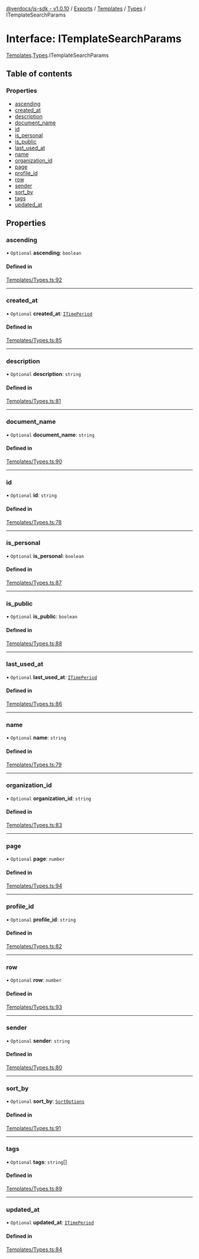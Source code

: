 [@verdocs/js-sdk - v1.0.10](../README.md) / [Exports](../modules.md) / [Templates](../modules/Templates.md) / [Types](../modules/Templates.Types.md) / ITemplateSearchParams

# Interface: ITemplateSearchParams

[Templates](../modules/Templates.md).[Types](../modules/Templates.Types.md).ITemplateSearchParams

## Table of contents

### Properties

- [ascending](Templates.Types.ITemplateSearchParams.md#ascending)
- [created_at](Templates.Types.ITemplateSearchParams.md#created_at)
- [description](Templates.Types.ITemplateSearchParams.md#description)
- [document_name](Templates.Types.ITemplateSearchParams.md#document_name)
- [id](Templates.Types.ITemplateSearchParams.md#id)
- [is_personal](Templates.Types.ITemplateSearchParams.md#is_personal)
- [is_public](Templates.Types.ITemplateSearchParams.md#is_public)
- [last_used_at](Templates.Types.ITemplateSearchParams.md#last_used_at)
- [name](Templates.Types.ITemplateSearchParams.md#name)
- [organization_id](Templates.Types.ITemplateSearchParams.md#organization_id)
- [page](Templates.Types.ITemplateSearchParams.md#page)
- [profile_id](Templates.Types.ITemplateSearchParams.md#profile_id)
- [row](Templates.Types.ITemplateSearchParams.md#row)
- [sender](Templates.Types.ITemplateSearchParams.md#sender)
- [sort_by](Templates.Types.ITemplateSearchParams.md#sort_by)
- [tags](Templates.Types.ITemplateSearchParams.md#tags)
- [updated_at](Templates.Types.ITemplateSearchParams.md#updated_at)

## Properties

### ascending

• `Optional` **ascending**: `boolean`

#### Defined in

[Templates/Types.ts:92](https://github.com/Verdocs/js-sdk/blob/main/src/Templates/Types.ts#L92)

___

### created\_at

• `Optional` **created\_at**: [`ITimePeriod`](Templates.Types.ITimePeriod.md)

#### Defined in

[Templates/Types.ts:85](https://github.com/Verdocs/js-sdk/blob/main/src/Templates/Types.ts#L85)

___

### description

• `Optional` **description**: `string`

#### Defined in

[Templates/Types.ts:81](https://github.com/Verdocs/js-sdk/blob/main/src/Templates/Types.ts#L81)

___

### document\_name

• `Optional` **document\_name**: `string`

#### Defined in

[Templates/Types.ts:90](https://github.com/Verdocs/js-sdk/blob/main/src/Templates/Types.ts#L90)

___

### id

• `Optional` **id**: `string`

#### Defined in

[Templates/Types.ts:78](https://github.com/Verdocs/js-sdk/blob/main/src/Templates/Types.ts#L78)

___

### is\_personal

• `Optional` **is\_personal**: `boolean`

#### Defined in

[Templates/Types.ts:87](https://github.com/Verdocs/js-sdk/blob/main/src/Templates/Types.ts#L87)

___

### is\_public

• `Optional` **is\_public**: `boolean`

#### Defined in

[Templates/Types.ts:88](https://github.com/Verdocs/js-sdk/blob/main/src/Templates/Types.ts#L88)

___

### last\_used\_at

• `Optional` **last\_used\_at**: [`ITimePeriod`](Templates.Types.ITimePeriod.md)

#### Defined in

[Templates/Types.ts:86](https://github.com/Verdocs/js-sdk/blob/main/src/Templates/Types.ts#L86)

___

### name

• `Optional` **name**: `string`

#### Defined in

[Templates/Types.ts:79](https://github.com/Verdocs/js-sdk/blob/main/src/Templates/Types.ts#L79)

___

### organization\_id

• `Optional` **organization\_id**: `string`

#### Defined in

[Templates/Types.ts:83](https://github.com/Verdocs/js-sdk/blob/main/src/Templates/Types.ts#L83)

___

### page

• `Optional` **page**: `number`

#### Defined in

[Templates/Types.ts:94](https://github.com/Verdocs/js-sdk/blob/main/src/Templates/Types.ts#L94)

___

### profile\_id

• `Optional` **profile\_id**: `string`

#### Defined in

[Templates/Types.ts:82](https://github.com/Verdocs/js-sdk/blob/main/src/Templates/Types.ts#L82)

___

### row

• `Optional` **row**: `number`

#### Defined in

[Templates/Types.ts:93](https://github.com/Verdocs/js-sdk/blob/main/src/Templates/Types.ts#L93)

___

### sender

• `Optional` **sender**: `string`

#### Defined in

[Templates/Types.ts:80](https://github.com/Verdocs/js-sdk/blob/main/src/Templates/Types.ts#L80)

___

### sort\_by

• `Optional` **sort\_by**: [`SortOptions`](../enums/Templates.Types.SortOptions.md)

#### Defined in

[Templates/Types.ts:91](https://github.com/Verdocs/js-sdk/blob/main/src/Templates/Types.ts#L91)

___

### tags

• `Optional` **tags**: `string`[]

#### Defined in

[Templates/Types.ts:89](https://github.com/Verdocs/js-sdk/blob/main/src/Templates/Types.ts#L89)

___

### updated\_at

• `Optional` **updated\_at**: [`ITimePeriod`](Templates.Types.ITimePeriod.md)

#### Defined in

[Templates/Types.ts:84](https://github.com/Verdocs/js-sdk/blob/main/src/Templates/Types.ts#L84)
